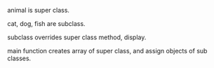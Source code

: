 animal is super class.

cat, dog, fish are subclass.

subclass overrides super class method, display.

main function creates array of super class, and assign objects of sub classes.
